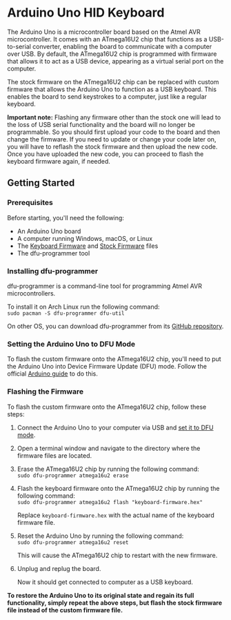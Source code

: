 # Arduino Uno HID Keyboard

The Arduino Uno is a microcontroller board based on the Atmel AVR microcontroller. It comes with an ATmega16U2 chip that functions as a USB-to-serial converter, enabling the board to communicate with a computer over USB. By default, the ATmega16U2 chip is programmed with firmware that allows it to act as a USB device, appearing as a virtual serial port on the computer.

The stock firmware on the ATmega16U2 chip can be replaced with custom firmware that allows the Arduino Uno to function as a USB keyboard. This enables the board to send keystrokes to a computer, just like a regular keyboard. 

**Important note:** Flashing any firmware other than the stock one will lead to the loss of USB serial functionality and the board will no longer be programmable. So you should first upload your code to the board and then change the firmware. If you need to update or change your code later on, you will have to reflash the stock firmware and then upload the new code. Once you have uploaded the new code, you can proceed to flash the keyboard firmware again, if needed.


## Getting Started

### Prerequisites

Before starting, you'll need the following:

- An Arduino Uno board
- A computer running Windows, macOS, or Linux
- The [Keyboard Firmware](Firmware/Arduino-keyboard-0.3.hex) and [Stock Firmware](Firmware/Arduino-usbserial-atmega16u2-Uno-Rev3.hex) files
- The dfu-programmer tool

### Installing dfu-programmer

dfu-programmer is a command-line tool for programming Atmel AVR microcontrollers.  
   
To install it on Arch Linux run the following command:   
```sudo pacman -S dfu-programmer dfu-util```   

On other OS, you can download dfu-programmer from its [GitHub repository](https://github.com/dfu-programmer/dfu-programmer).


### Setting the Arduino Uno to DFU Mode

To flash the custom firmware onto the ATmega16U2 chip, you'll need to put the Arduino Uno into Device Firmware Update (DFU) mode. Follow the official [Arduino guide](https://support.arduino.cc/hc/en-us/articles/4410804625682-Set-a-board-to-DFU-mode) to do this.


### Flashing the Firmware

To flash the custom firmware onto the ATmega16U2 chip, follow these steps:   

1. Connect the Arduino Uno to your computer via USB and [set it to DFU mode](#setting-the-arduino-uno-to-dfu-mode).
2. Open a terminal window and navigate to the directory where the firmware files are located.
3. Erase the ATmega16U2 chip by running the following command:   
```sudo dfu-programmer atmega16u2 erase```   

4. Flash the keyboard firmware onto the ATmega16U2 chip by running the following command:   
```sudo dfu-programmer atmega16u2 flash "keyboard-firmware.hex"```   

   Replace `keyboard-firmware.hex` with the actual name of the keyboard firmware file.

5. Reset the Arduino Uno by running the following command:   
```sudo dfu-programmer atmega16u2 reset```   

   This will cause the ATmega16U2 chip to restart with the new firmware.

6. Unplug and replug the board.
   
   Now it should get connected to computer as a USB keyboard.

**To restore the Arduino Uno to its original state and regain its full functionality, simply repeat the above steps, but flash the stock firmware file instead of the custom firmware file.**

